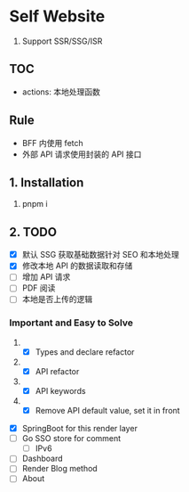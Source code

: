 # Self Website

1. Support SSR/SSG/ISR

## TOC

- actions: 本地处理函数

## Rule

- BFF 内使用 fetch
- 外部 API 请求使用封装的 API 接口

## 1. Installation

1. pnpm i

## 2. TODO

- [x] 默认 SSG 获取基础数据针对 SEO 和本地处理
- [x] 修改本地 API 的数据读取和存储
- [ ] 增加 API 请求
- [ ] PDF 阅读
- [ ] 本地是否上传的逻辑

### Important and Easy to Solve

1. - [x] Types and declare refactor
2. - [x] API refactor
3. - [x] API keywords
4. - [x] Remove API default value, set it in front

- [x] SpringBoot for this render layer
- [ ] Go SSO store for comment
  - [ ] IPv6
- [ ] Dashboard
- [ ] Render Blog method
- [ ] About

